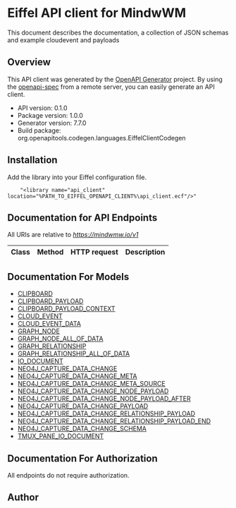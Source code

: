 # Eiffel API client for MindwWM

This document describes the documentation, a collection of JSON schemas and example cloudevent and payloads

## Overview
This API client was generated by the [OpenAPI Generator](https://openapi-generator.tech) project.  By using the [openapi-spec](https://openapis.org) from a remote server, you can easily generate an API client.

- API version: 0.1.0
- Package version: 1.0.0
- Generator version: 7.7.0
- Build package: org.openapitools.codegen.languages.EiffelClientCodegen

## Installation
Add the library into your Eiffel configuration file.
```
    "<library name="api_client" location="%PATH_TO_EIFFEL_OPENAPI_CLIENT%\api_client.ecf"/>"
```

## Documentation for API Endpoints

All URIs are relative to *https://mindwmw.io/v1*

Class | Method | HTTP request | Description
------------ | ------------- | ------------- | -------------


## Documentation For Models

 - [CLIPBOARD](docs/CLIPBOARD.md)
 - [CLIPBOARD_PAYLOAD](docs/CLIPBOARD_PAYLOAD.md)
 - [CLIPBOARD_PAYLOAD_CONTEXT](docs/CLIPBOARD_PAYLOAD_CONTEXT.md)
 - [CLOUD_EVENT](docs/CLOUD_EVENT.md)
 - [CLOUD_EVENT_DATA](docs/CLOUD_EVENT_DATA.md)
 - [GRAPH_NODE](docs/GRAPH_NODE.md)
 - [GRAPH_NODE_ALL_OF_DATA](docs/GRAPH_NODE_ALL_OF_DATA.md)
 - [GRAPH_RELATIONSHIP](docs/GRAPH_RELATIONSHIP.md)
 - [GRAPH_RELATIONSHIP_ALL_OF_DATA](docs/GRAPH_RELATIONSHIP_ALL_OF_DATA.md)
 - [IO_DOCUMENT](docs/IO_DOCUMENT.md)
 - [NEO4J_CAPTURE_DATA_CHANGE](docs/NEO4J_CAPTURE_DATA_CHANGE.md)
 - [NEO4J_CAPTURE_DATA_CHANGE_META](docs/NEO4J_CAPTURE_DATA_CHANGE_META.md)
 - [NEO4J_CAPTURE_DATA_CHANGE_META_SOURCE](docs/NEO4J_CAPTURE_DATA_CHANGE_META_SOURCE.md)
 - [NEO4J_CAPTURE_DATA_CHANGE_NODE_PAYLOAD](docs/NEO4J_CAPTURE_DATA_CHANGE_NODE_PAYLOAD.md)
 - [NEO4J_CAPTURE_DATA_CHANGE_NODE_PAYLOAD_AFTER](docs/NEO4J_CAPTURE_DATA_CHANGE_NODE_PAYLOAD_AFTER.md)
 - [NEO4J_CAPTURE_DATA_CHANGE_PAYLOAD](docs/NEO4J_CAPTURE_DATA_CHANGE_PAYLOAD.md)
 - [NEO4J_CAPTURE_DATA_CHANGE_RELATIONSHIP_PAYLOAD](docs/NEO4J_CAPTURE_DATA_CHANGE_RELATIONSHIP_PAYLOAD.md)
 - [NEO4J_CAPTURE_DATA_CHANGE_RELATIONSHIP_PAYLOAD_END](docs/NEO4J_CAPTURE_DATA_CHANGE_RELATIONSHIP_PAYLOAD_END.md)
 - [NEO4J_CAPTURE_DATA_CHANGE_SCHEMA](docs/NEO4J_CAPTURE_DATA_CHANGE_SCHEMA.md)
 - [TMUX_PANE_IO_DOCUMENT](docs/TMUX_PANE_IO_DOCUMENT.md)


## Documentation For Authorization

 All endpoints do not require authorization.


## Author


